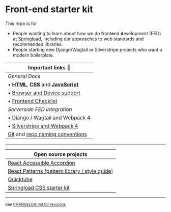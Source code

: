 # Front-end starter kit

This repo is for

- People wanting to learn about how we do **f**ront**e**nd **d**evelopment (FED) at [Springload](https://springload.co.nz), including our approaches to web standards and recommended libraries.
- People starting new Django/Wagtail or Silverstripe projects who want a modern boilerplate.

| Important links :book:                                 |
|--------------------------------------------------------|
| *General Docs* |
| • [**HTML**](./docs/html.md), [**CSS**](./docs/css.md) and [**JavaScript**](./docs/javascript.md)
| • [Browser and Device support](./docs/browser-device-support.md) |
| • [Frontend Checklist](./docs/frontend-checklist.md) |
| *Serverside FED integration* |
| • [Django / Wagtail and Webpack 4](./django-wagtail/) |
| • [Silverstripe and Webpack 4](./silverstripe/) |
| [Git](https://github.com/springload/wiki/blob/master/_springload-coding-standards/version-control/git.md) and [repo naming conventions](https://github.com/springload/wiki/blob/master/_springload-coding-standards/version-control/github.md) |

--------------------------------

| Open source projects                                   |
|--------------------------------------------------------|
| [React Accessible Accordion](https://github.com/springload/react-accessible-accordion) |
| [React Patterns (pattern library / style guide)](https://github.com/springload/react-patterns) |
| [Quicktube](https://github.com/springload/quicktube) |
| [Springload CSS starter kit](https://github.com/springload/frontend-starter-styles) |

--------------------------------

<sup> See [CHANGELOG.md for revisions](CHANGELOG.md)</sup>
